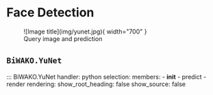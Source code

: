 # Face Detection

<figure markdown>
  ![Image title](img/yunet.jpg){ width="700" }
  <figcaption>Query image and prediction</figcaption>
</figure>

## `BiWAKO.YuNet`

::: BiWAKO.YuNet
    handler: python
    selection:
        members:
            - __init__
            - predict
            - render
    rendering:
        show_root_heading: false
        show_source: false
